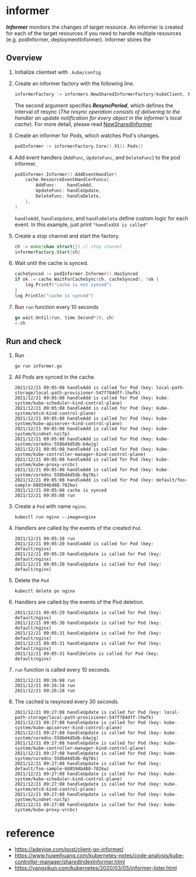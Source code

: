 # informer

***Informer*** monitors the changes of target resource. An informer is created for each of the target resources if you need to handle multiple resources (e.g. podInformer, deploymentInformer). Informer stores the

## Overview
1. Initialize clientset with `.kube/config`
1. Create an informer factory with the following line.
    ```go
    informerFactory := informers.NewSharedInformerFactory(kubeClient, time.Second*30)
    ```
    The second argument specifies ***ResyncPeriod***, which defines the interval of resync (*The resync operation consists of delivering to the handler an update notification for every object in the informer's local cache*). For more detail, please read [NewSharedInformer](https://pkg.go.dev/k8s.io/client-go@v0.23.1/tools/cache#NewSharedInformer)
1. Create an informer for Pods, which watches Pod's changes.
    ```go
    podInformer := informerFactory.Core().V1().Pods()
    ```
1. Add event handlers (`AddFunc`, `UpdateFunc`, and `DeleteFunc`) to the pod informer.
    ```go
    podInformer.Informer().AddEventHandler(
		cache.ResourceEventHandlerFuncs{
			AddFunc:    handleAdd,
			UpdateFunc: handleUpdate,
			DeleteFunc: handleDelete,
		},
	)
    ```

    `handleAdd`, `handleUpdate`, and `handleDelete` define custom logic for each event. In this example, just print `"handleXXX is called"`
1. Create a stop channel and start the factory.
    ```go
    ch := make(chan struct{}) // stop channel
	informerFactory.Start(ch)
    ```
1. Wait until the cache is synced.
    ```go
    cacheSynced := podInformer.Informer().HasSynced
	if ok := cache.WaitForCacheSync(ch, cacheSynced); !ok {
		log.Printf("cache is not synced")
	}
	log.Println("cache is synced")
    ```
1. Run `run` function every 10 seconds
    ```go
    go wait.Until(run, time.Second*10, ch)
	<-ch
    ```

## Run and check
1. Run
    ```
    go run informer.go
    ```

1. All Pods are synced in the cache.

    ```
    2021/12/21 09:05:08 handleAdd is called for Pod (key: local-path-storage/local-path-provisioner-547f784dff-lhwfk)
    2021/12/21 09:05:08 handleAdd is called for Pod (key: kube-system/kube-scheduler-kind-control-plane)
    2021/12/21 09:05:08 handleAdd is called for Pod (key: kube-system/etcd-kind-control-plane)
    2021/12/21 09:05:08 handleAdd is called for Pod (key: kube-system/kube-apiserver-kind-control-plane)
    2021/12/21 09:05:08 handleAdd is called for Pod (key: kube-system/kindnet-nzc7p)
    2021/12/21 09:05:08 handleAdd is called for Pod (key: kube-system/coredns-558bd4d5db-b4wjg)
    2021/12/21 09:05:08 handleAdd is called for Pod (key: kube-system/kube-controller-manager-kind-control-plane)
    2021/12/21 09:05:08 handleAdd is called for Pod (key: kube-system/kube-proxy-vrcbc)
    2021/12/21 09:05:08 handleAdd is called for Pod (key: kube-system/coredns-558bd4d5db-8q78s)
    2021/12/21 09:05:08 handleAdd is called for Pod (key: default/foo-sample-688594b488-782kw)
    2021/12/21 09:05:08 cache is synced
    2021/12/21 09:05:08 run
    ```
1. Create a `Pod` with name `nginx`.
    ```
    kubectl run nginx --image=nginx
    ```
1. Handlers are called by the events of the created `Pod`.
    ```
    2021/12/21 09:05:18 run
    2021/12/21 09:05:20 handleAdd is called for Pod (key: default/nginx)
    2021/12/21 09:05:20 handleUpdate is called for Pod (key: default/nginx)
    2021/12/21 09:05:20 handleUpdate is called for Pod (key: default/nginx)
    ```
1. Delete the `Pod`
    ```
    kubectl delete po nginx
    ```
1. Handlers are called by the events of the Pod deletion.
    ```
    2021/12/21 09:05:29 handleUpdate is called for Pod (key: default/nginx)
    2021/12/21 09:05:30 handleUpdate is called for Pod (key: default/nginx)
    2021/12/21 09:05:31 handleUpdate is called for Pod (key: default/nginx)
    2021/12/21 09:05:31 handleUpdate is called for Pod (key: default/nginx)
    2021/12/21 09:05:31 handlDelete is called for Pod (key: default/nginx)
    ```
1. `run` function is called every 10 seconds.
    ```
    2021/12/21 09:26:08 run
    2021/12/21 09:26:18 run
    2021/12/21 09:26:28 run
    ```
1. The cached is resynced every 30 seconds.

    ```
    2021/12/21 09:27:08 handleUpdate is called for Pod (key: local-path-storage/local-path-provisioner-547f784dff-lhwfk)
    2021/12/21 09:27:08 handleUpdate is called for Pod (key: kube-system/kube-apiserver-kind-control-plane)
    2021/12/21 09:27:08 handleUpdate is called for Pod (key: kube-system/coredns-558bd4d5db-b4wjg)
    2021/12/21 09:27:08 handleUpdate is called for Pod (key: kube-system/kube-controller-manager-kind-control-plane)
    2021/12/21 09:27:08 handleUpdate is called for Pod (key: kube-system/coredns-558bd4d5db-8q78s)
    2021/12/21 09:27:08 handleUpdate is called for Pod (key: default/foo-sample-688594b488-782kw)
    2021/12/21 09:27:08 handleUpdate is called for Pod (key: kube-system/kube-scheduler-kind-control-plane)
    2021/12/21 09:27:08 handleUpdate is called for Pod (key: kube-system/etcd-kind-control-plane)
    2021/12/21 09:27:08 handleUpdate is called for Pod (key: kube-system/kindnet-nzc7p)
    2021/12/21 09:27:08 handleUpdate is called for Pod (key: kube-system/kube-proxy-vrcbc)
    ```

# reference
- https://adevjoe.com/post/client-go-informer/
- https://www.huweihuang.com/kubernetes-notes/code-analysis/kube-controller-manager/sharedIndexInformer.html
- https://yangxikun.com/kubernetes/2020/03/05/informer-lister.html
